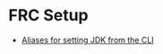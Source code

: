 # FRC Setup

* [Aliases for setting JDK from the CLI](https://gist.github.com/pambrose/7b1e2cd9c5a006c10113db814f5f9cd5)